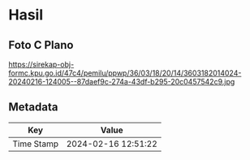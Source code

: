 # Hasil

## Foto C Plano

https://sirekap-obj-formc.kpu.go.id/47c4/pemilu/ppwp/36/03/18/20/14/3603182014024-20240216-124005--87daef9c-274a-43df-b295-20c0457542c9.jpg


## Metadata

| Key        | Value               |
| ---------- | ------------------- |
| Time Stamp | 2024-02-16 12:51:22 |



